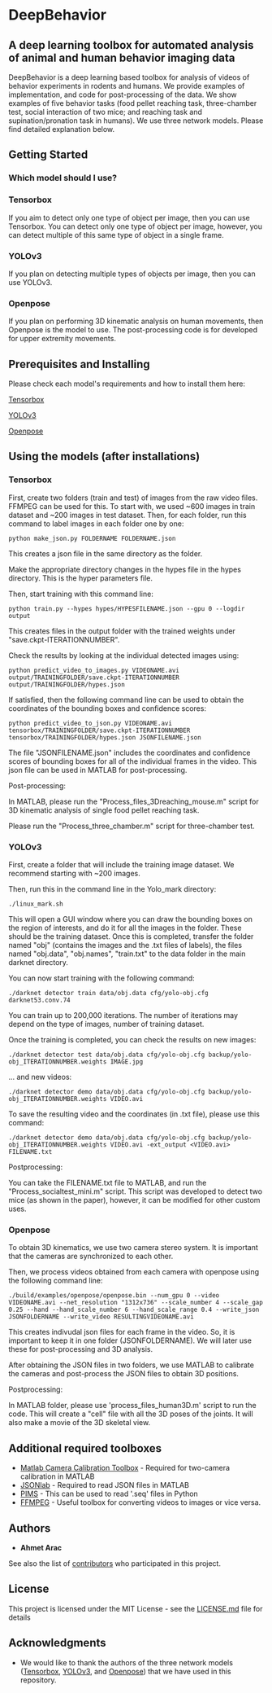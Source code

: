# DeepBehavior

## A deep learning toolbox for automated analysis of animal and human behavior imaging data

DeepBehavior is a deep learning based toolbox for analysis of videos of behavior experiments in rodents and humans. We provide examples of implementation, and code for post-processing of the data. We show examples of five behavior tasks (food pellet reaching task, three-chamber test, social interaction of two mice; and reaching task and supination/pronation task in humans). We use three network models. Please find detailed explanation below.

## Getting Started

### Which model should I use?

### Tensorbox

If you aim to detect only one type of object per image, then you can use Tensorbox. You can detect only one type of object per image, however, you can detect multiple of this same type of object in a single frame.

### YOLOv3

If you plan on detecting multiple types of objects per image, then you can use YOLOv3.

### Openpose

If you plan on performing 3D kinematic analysis on human movements, then Openpose is the model to use. The post-processing code is for developed for upper extremity movements.

## Prerequisites and Installing

Please check each model's requirements and how to install them here:

[Tensorbox](https://github.com/aarac/TensorBox)

[YOLOv3](https://github.com/aarac/darknet)

[Openpose](https://github.com/aarac/openpose)

## Using the models (after installations)

### Tensorbox

First, create two folders (train and test) of images from the raw video files. FFMPEG can be used for this. To start with, we used ~600 images in train dataset and ~200 images in test dataset.
Then, for each folder, run this command to label images in each folder one by one:
```
python make_json.py FOLDERNAME FOLDERNAME.json 
```
This creates a json file in the same directory as the folder.

Make the appropriate directory changes in the hypes file in the hypes directory. This is the hyper parameters file.

Then, start training with this command line:
```
python train.py --hypes hypes/HYPESFILENAME.json --gpu 0 --logdir output
```
This creates files in the output folder with the trained weights under "save.ckpt-ITERATIONNUMBER".

Check the results by looking at the individual detected images using:
```
python predict_video_to_images.py VIDEONAME.avi output/TRAININGFOLDER/save.ckpt-ITERATIONNUMBER output/TRAININGFOLDER/hypes.json
```

If satisfied, then the following command line can be used to obtain the coordinates of the bounding boxes and confidence scores:
```
python predict_video_to_json.py VIDEONAME.avi tensorbox/TRAININGFOLDER/save.ckpt-ITERATIONNUMBER tensorbox/TRAININGFOLDER/hypes.json JSONFILENAME.json
```
The file "JSONFILENAME.json" includes the coordinates and confidence scores of bounding boxes for all of the individual frames in the video. This json file can be used in MATLAB for post-processing.

Post-processing:

In MATLAB, please run the "Process_files_3Dreaching_mouse.m" script for 3D kinematic analysis of single food pellet reaching task.

Please run the "Process_three_chamber.m" script for three-chamber test.

### YOLOv3
First, create a folder that will include the training image dataset. We recommend starting with ~200 images.

Then, run this in the command line in the Yolo_mark directory:

```
./linux_mark.sh
```

This will open a GUI window where you can draw the bounding boxes on the region of interests, and do it for all the images in the folder. These should be the training dataset. Once this is completed, transfer the folder named "obj" (contains the images and the .txt files of labels), the files named "obj.data", "obj.names", "train.txt" to the data folder in the main darknet directory.

You can now start training with the following command:

```
./darknet detector train data/obj.data cfg/yolo-obj.cfg darknet53.conv.74
```

You can train up to 200,000 iterations. The number of iterations may depend on the type of images, number of training dataset.

Once the training is completed, you can check the results on new images:

```
./darknet detector test data/obj.data cfg/yolo-obj.cfg backup/yolo-obj_ITERATIONNUMBER.weights IMAGE.jpg
```

... and new videos:

```
./darknet detector demo data/obj.data cfg/yolo-obj.cfg backup/yolo-obj_ITERATIONNUMBER.weights VIDEO.avi
```

To save the resulting video and the coordinates (in .txt file), please use this command:

```
./darknet detector demo data/obj.data cfg/yolo-obj.cfg backup/yolo-obj_ITERATIONNUMBER.weights VIDEO.avi -ext_output <VIDEO.avi> FILENAME.txt
```

Postprocessing:

You can take the FILENAME.txt file to MATLAB, and run the "Process_socialtest_mini.m" script. This script was developed to detect two mice (as shown in the paper), however, it can be modified for other custom uses.

### Openpose

To obtain 3D kinematics, we use two camera stereo system. It is important that the cameras are synchronized to each other.

Then, we process videos obtained from each camera with openpose using the following command line:

```
./build/examples/openpose/openpose.bin --num_gpu 0 --video VIDEONAME.avi --net_resolution "1312x736" --scale_number 4 --scale_gap 0.25 --hand --hand_scale_number 6 --hand_scale_range 0.4 --write_json JSONFOLDERNAME --write_video RESULTINGVIDEONAME.avi
```

This creates indivudal json files for each frame in the video. So, it is important to keep it in one folder (JSONFOLDERNAME). We will later use these for post-processing and 3D analysis.

After obtaining the JSON files in two folders, we use MATLAB to calibrate the cameras and post-process the JSON files to obtain 3D positions.

Postprocessing:

In MATLAB folder, please use 'process_files_human3D.m' script to run the code. This will create a "cell" file with all the 3D poses of the joints. It will also make a movie of the 3D skeletal view.



## Additional required toolboxes

* [Matlab Camera Calibration Toolbox](http://www.vision.caltech.edu/bouguetj/calib_doc/) - Required for two-camera calibration in MATLAB
* [JSONlab](https://www.mathworks.com/matlabcentral/fileexchange/33381-jsonlab-a-toolbox-to-encode-decode-json-files) - Required to read JSON files in MATLAB
* [PIMS](http://soft-matter.github.io/pims/v0.4.1/) - This can be used to read '.seq' files in Python
* [FFMPEG](https://www.ffmpeg.org) - Useful toolbox for converting videos to images or vice versa.

## Authors

* **Ahmet Arac** 

See also the list of [contributors](https://github.com/your/project/contributors) who participated in this project.

## License

This project is licensed under the MIT License - see the [LICENSE.md](LICENSE.md) file for details

## Acknowledgments

* We would like to thank the authors of the three network models ([Tensorbox](https://github.com/Russell91/TensorBox), [YOLOv3](https://github.com/AlexeyAB/darknet), and [Openpose](https://github.com/CMU-Perceptual-Computing-Lab/openpose)) that we have used in this repository.
